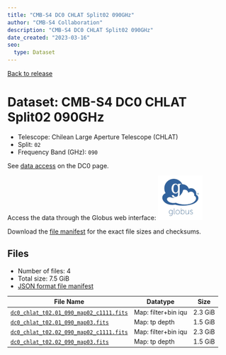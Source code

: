 ```yaml
---
title: "CMB-S4 DC0 CHLAT Split02 090GHz"
author: "CMB-S4 Collaboration"
description: "CMB-S4 DC0 CHLAT Split02 090GHz"
date_created: "2023-03-16"
seo:
  type: Dataset
---
```


[Back to release](./dc0.html#datasets)

# Dataset: CMB-S4 DC0 CHLAT Split02 090GHz

- Telescope: Chilean Large Aperture Telescope (CHLAT) 
- Split: `02`
- Frequency Band (GHz): `090`

See [data access](./dc0.html#data-access) on the DC0 page.

Access the data through the Globus web interface: [![Download via Globus](images/globus-logo.png)](https://app.globus.org/file-manager?origin_id=38f01147-f09e-483d-a552-3866669a846d&origin_path=%2Fdatareleases%2Fdc0%2Fmission%2Fchlat%2Fsplit02%2F090%2F)

Download the [file manifest](https://g-456d30.0ed28.75bc.data.globus.org/datareleases/dc0/mission/chlat/split02/090/manifest.json) for the exact file sizes and checksums.

## Files

- Number of files: 4
- Total size: 7.5 GiB
- [JSON format file manifest](https://g-456d30.0ed28.75bc.data.globus.org/datareleases/dc0/mission/chlat/split02/090/manifest.json)

|                                                                                File Name                                                                                |      Datatype       |  Size   |
| ----------------------------------------------------------------------------------------------------------------------------------------------------------------------- | ------------------- | ------- |
| [`dc0_chlat_t02.01_090_map02_c1111.fits`](https://g-456d30.0ed28.75bc.data.globus.org/datareleases/dc0/mission/chlat/split02/090/dc0_chlat_t02.01_090_map02_c1111.fits) | Map: filter+bin iqu | 2.3 GiB |
| [`dc0_chlat_t02.01_090_map03.fits`](https://g-456d30.0ed28.75bc.data.globus.org/datareleases/dc0/mission/chlat/split02/090/dc0_chlat_t02.01_090_map03.fits)             | Map: tp depth       | 1.5 GiB |
| [`dc0_chlat_t02.02_090_map02_c1111.fits`](https://g-456d30.0ed28.75bc.data.globus.org/datareleases/dc0/mission/chlat/split02/090/dc0_chlat_t02.02_090_map02_c1111.fits) | Map: filter+bin iqu | 2.3 GiB |
| [`dc0_chlat_t02.02_090_map03.fits`](https://g-456d30.0ed28.75bc.data.globus.org/datareleases/dc0/mission/chlat/split02/090/dc0_chlat_t02.02_090_map03.fits)             | Map: tp depth       | 1.5 GiB |

